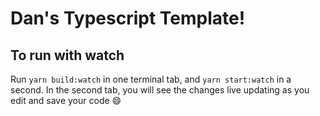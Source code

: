 # Dan's Typescript Template!

## To run with watch

Run `yarn build:watch` in one terminal tab, and `yarn start:watch` in a second. In the second tab, you will see the changes live updating as you edit and save your code 😄
